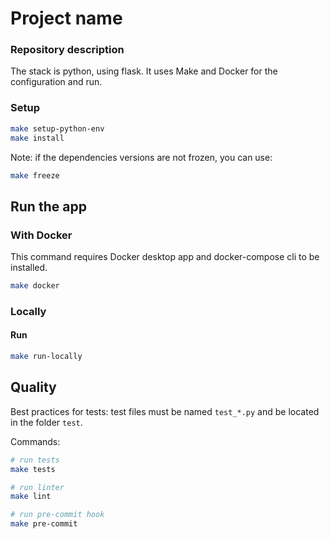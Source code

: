 # Project name

### Repository description

[//]: # (TODO complete this section)

The stack is python, using flask.
It uses Make and Docker for the configuration and run.

### Setup

``` bash
make setup-python-env
make install
```

Note: if the dependencies versions are not frozen, you can use:

```bash
make freeze
```

## Run the app

### With Docker

This command requires Docker desktop app and docker-compose cli to be installed.

``` bash
make docker
```

### Locally

#### Run

``` bash
make run-locally
```

## Quality

Best practices for tests: test files must be named `test_*.py` and be located in the folder `test`.

Commands:

``` bash
# run tests
make tests

# run linter
make lint

# run pre-commit hook
make pre-commit
```
